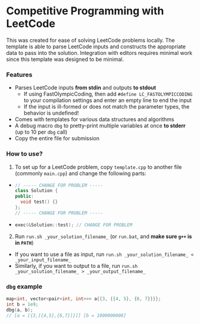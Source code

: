 # Competitive Programming with LeetCode

This was created for ease of solving LeetCode problems locally. The template is able to parse LeetCode inputs and constructs the appropriate data to pass into the solution. Integration with editors requires minimal work since this template was designed to be minimal.

### Features

- Parses LeetCode inputs **from stdin** and outputs **to stdout**
  - If using FastOlympicCoding, then add `#define LC_FASTOLYMPICCODING` to your compilation settings and enter an empty line to end the input
  - If the input is ill-formed or does not match the parameter types, the behavior is undefined!
- Comes with templates for various data structures and algorithms
- A debug macro `dbg` to pretty-print multiple variables at once **to stderr** (up to 10 per `dbg` call)
- Copy the entire file for submission

### How to use?

1. To set up for a LeetCode problem, copy `template.cpp` to another file (commonly `main.cpp`) and change the following parts:
  - ```cpp
    // ----- CHANGE FOR PROBLEM -----
    class Solution {
    public:
      void test() {}
    };
    // ----- CHANGE FOR PROBLEM -----
    ```
  - ```cpp
    exec(&Solution::test); // CHANGE FOR PROBLEM
    ```

2. Run `run.sh _your_solution_filename_` (or `run.bat`, and **make sure `g++` is in `PATH`**)
  - If you want to use a file as input, run `run.sh _your_solution_filename_ < _your_input_filename_`
  - Similarly, if you want to output to a file, run `run.sh _your_solution_filename_ > _your_output_filename_`

### `dbg` example

```cpp
map<int, vector<pair<int, int>>> a{{3, {{4, 5}, {6, 7}}}};
int b = 1e9;
dbg(a, b);
// [a = [{3,[{4,5},{6,7}]}]] [b = 1000000000]
```
